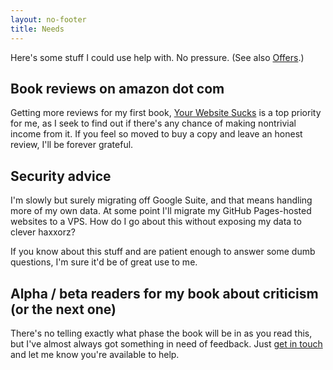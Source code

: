 ```yaml
---
layout: no-footer
title: Needs
---
```


Here's some stuff I could use help with. No pressure. (See also [Offers](/offers).)

## Book reviews on amazon dot com

Getting more reviews for my first book, [Your Website Sucks](https://www.amazon.com/dp/B0BVSXB5W7) is a top priority for me, as I seek to find out if there's any chance of making nontrivial income from it. If you feel so moved to buy a copy and leave an honest review, I'll be forever grateful.

## Security advice

I'm slowly but surely migrating off Google Suite, and that means handling more of my own data. At some point I'll migrate my GitHub Pages-hosted websites to a VPS. How do I go about this without exposing my data to clever haxxorz?

If you know about this stuff and are patient enough to answer some dumb questions, I'm sure it'd be of great use to me.

## Alpha / beta readers for my book about criticism (or the next one)

There's no telling exactly what phase the book will be in as you read this, but I've almost always got something in need of feedback. Just [get in touch](/contact) and let me know you're available to help.
